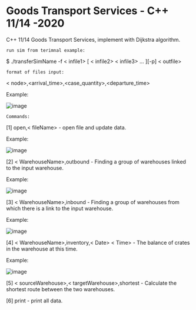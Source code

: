 # Goods Transport Services - C++ 11/14 -2020
C++ 11/14 Goods Transport Services, implement with Dijkstra algorithm. 

    run sim from terimnal example:

$ ./transferSimName -f < infile1> [ < infile2> < infile3> ... ][-p] < outfile>

    format of files input:

  < node>,<arrival_time>,<case_quantity>,<departure_time>
  
Example:

![image](https://user-images.githubusercontent.com/48412341/126071860-50948b63-a947-4575-ab57-1cf1197a3f2c.png)

    Commands:

[1] open,< fileName> - open file and update data.
    
   Example:
    
   ![image](https://user-images.githubusercontent.com/48412341/126072020-7f415e36-08a8-4b58-b818-d9ed60766f6e.png)

[2] < WarehouseName>,outbound - Finding a group of warehouses linked to the input warehouse.

   Example:
   
   ![image](https://user-images.githubusercontent.com/48412341/126072397-7d4bb566-8291-4d30-a741-3048a22beafd.png)

[3] < WarehouseName>,inbound - Finding a group of warehouses from which there is a link to the input warehouse.

   Example:
   
   ![image](https://user-images.githubusercontent.com/48412341/126072572-3ac1867c-9057-451b-927a-66c1fd65a552.png)

[4] < WarehouseName>,inventory,< Date> < Time> - The balance of crates in the warehouse at this time.

   Example:
   
   ![image](https://user-images.githubusercontent.com/48412341/126072833-22bfde5d-2889-41ec-af0c-e5625c64938c.png)

[5] < sourceWarehouse>,< targetWarehouse>,shortest - Calculate the shortest route between the two warehouses.

[6] print - print all data.
